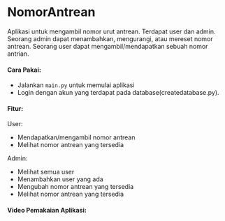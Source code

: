 # NomorAntrean
Aplikasi untuk mengambil nomor urut antrean.
Terdapat user dan admin.
Seorang admin dapat menambahkan, mengurangi, atau mereset nomor antrean.
Seorang user dapat mengambil/mendapatkan sebuah nomor antrian.

#### Cara Pakai:
- Jalankan ```main.py``` untuk memulai aplikasi
- Login dengan akun yang terdapat pada database(createdatabase.py).

#### Fitur:
User:
- Mendapatkan/mengambil nomor antrean
- Melihat nomor antrean yang tersedia

Admin:
- Melihat semua user
- Menambahkan user yang ada
- Mengubah nomor antrean yang tersedia
- Melihat nomor antrean yang tersedia


#### Video Pemakaian Aplikasi:
